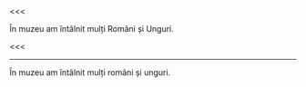 <<<

În muzeu am întâlnit mulți Români și Unguri.

<<<

---

>>>

În muzeu am întâlnit mulți români și unguri.

>>>
